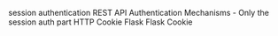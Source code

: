 session authentication
REST API Authentication Mechanisms - Only the session auth part
HTTP Cookie
Flask
Flask Cookie
